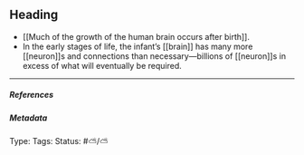 ## Heading # 

- [[Much of the growth of the human brain occurs after birth]]. 
- In the early stages of life, the infant’s [[brain]] has many more [[neuron]]s and connections than necessary—billions of [[neuron]]s in excess of what will eventually be required.

___

##### References



##### Metadata

Type: 
Tags:
Status: #⛅️/⛅️